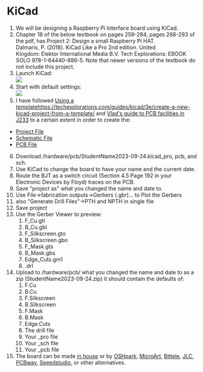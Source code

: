# KiCad   
1. We will be designing a Raspberry Pi Interface board using KiCad.
2. Chapter 18 of the below textbook on pages 259-284, pages 268-293 of the pdf, has Project 2: Design a small Raspberry Pi HAT.
   Dalmaris, P. (2018). KiCad Like a Pro 2nd edition. United Kingdom: Elektor International Media B.V. Tech Explorations: EBOOK SOLO 978-1-64440-886-5. Note that newer versions of the textbook do not include this project.   
3. Launch KiCad:   
![](media/1.png)
4. Start with default settings:   
![](media/2.png)
5. I have followed [Using a template](https://techexplorations.com/guides/kicad/3e/create-a-new-kicad-project-from-a-template/)https://techexplorations.com/guides/kicad/3e/create-a-new-kicad-project-from-a-template/ and [Vlad's guide to PCB facilities in J233](PCBPrototypes.md) to a certain extent in order to create the:
-   [Project File](/hardware/pcb/StudentName2023-09-24.kicad_pro)
-   [Schematic File](/hardware/pcb/StudentName2023-09-24.kicad_sch)
-   [PCB File](/hardware/pcb/StudentName2023-09-24.kicad_pcb)   
6. Download /hardware/pcb/StudentName2023-09-24.kicad_pro, pcb, and sch.
7. Use KiCad to change the board to have your name and the current date.
8. Route the BJT as a switch circuit (Section 4.5 Page 192 in your Electronic Devices by Floyd) traces on the PCB.   
9. Save "project as" what you changed the name and date to.   
10. Use File->fabrication outputs->Gerbers (.gbr)... to Plot the Gerbers   
11. also "Generate Drill Files"->PTH and NPTH in single file   
12. Save project
13. Use the Gerber Viewer to preview:
    1. F_Cu.gtl
    2. B_Cu.gbl
    3. F_Silkscreen.gto
    4. B_Silkscreen.gbo
    5. F_Mask.gts
    6. B_Mask.gbs
    7. Edge_Cuts.gm1
    8. .drl    
14. Upload to /hardware/pcb/ what you changed the name and date to as a zip (StudentName2023-09-24.zip) it should contain the defaults of:   
    1. F.Cu   
    2. B.Cu   
    3. F.Silkscreen   
    4. B.Silkscreen   
    5. F.Mask   
    6. B.Mask   
    7. Edge.Cuts   
    8. The drill file   
    9. Your _pro file   
    10. Your _sch file   
    11. Your _pcb file
15. The board can be made [in house](/hardware/pcb/PCBPrototypes.md) or by [OSHpark](https://oshpark.com/),  [MicroArt](https://microart.pcborders.com/), [Bittele](https://onlinequote.7pcb.com/), [JLC](https://jlcpcb.com/), [PCBway](https://www.pcbway.com/QuickOrderOnline.aspx), [Seeedstudio](https://www.seeedstudio.com/fusion_pcb.html), or other alternatives.   








